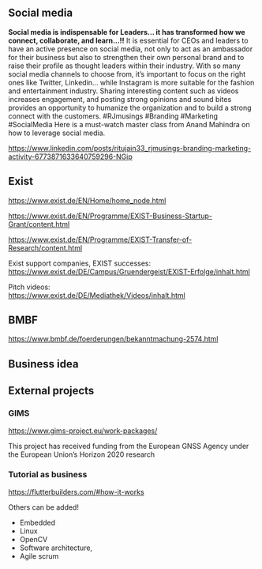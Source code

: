 
## Social media

**Social media is indispensable for Leaders... it has transformed how we connect, collaborate, and learn...!!**
It is essential for CEOs and leaders to have an active presence on social media, not only to act as an ambassador for their business but also to strengthen their own personal brand and to raise their profile as thought leaders within their industry.
With so many social media channels to choose from, it’s important to focus on the right ones like Twitter, Linkedin... while Instagram is more suitable for the fashion and entertainment industry.
Sharing interesting content such as videos increases engagement, and posting strong opinions and sound bites provides an opportunity to humanize the organization and to build a strong connect with the customers.
#RJmusings #Branding #Marketing #SocialMedia
Here is a must-watch master class from Anand Mahindra on how to leverage social media.

https://www.linkedin.com/posts/ritujain33_rjmusings-branding-marketing-activity-6773871633640759296-NGip

## Exist

https://www.exist.de/EN/Home/home_node.html

https://www.exist.de/EN/Programme/EXIST-Business-Startup-Grant/content.html

https://www.exist.de/EN/Programme/EXIST-Transfer-of-Research/content.html

Exist support companies, EXIST successes:  
https://www.exist.de/DE/Campus/Gruendergeist/EXIST-Erfolge/inhalt.html

Pitch videos:  
https://www.exist.de/DE/Mediathek/Videos/inhalt.html

## BMBF

https://www.bmbf.de/foerderungen/bekanntmachung-2574.html

## Business idea

## External projects

### GIMS
https://www.gims-project.eu/work-packages/

This project has received funding from the European GNSS Agency
under the European Union’s Horizon 2020 research

### Tutorial as business

https://flutterbuilders.com/#how-it-works

Others can be added! 
* Embedded
* Linux
* OpenCV
* Software architecture, 
* Agile scrum
